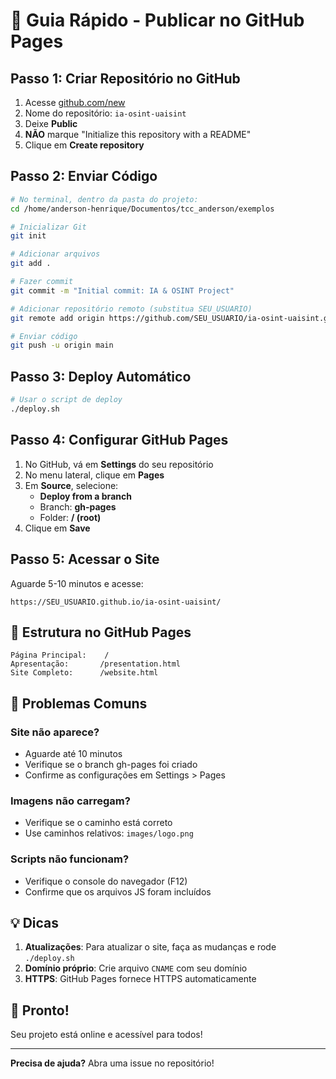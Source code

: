 # 🚀 Guia Rápido - Publicar no GitHub Pages

## Passo 1: Criar Repositório no GitHub

1. Acesse [github.com/new](https://github.com/new)
2. Nome do repositório: `ia-osint-uaisint`
3. Deixe **Public**
4. **NÃO** marque "Initialize this repository with a README"
5. Clique em **Create repository**

## Passo 2: Enviar Código

```bash
# No terminal, dentro da pasta do projeto:
cd /home/anderson-henrique/Documentos/tcc_anderson/exemplos

# Inicializar Git
git init

# Adicionar arquivos
git add .

# Fazer commit
git commit -m "Initial commit: IA & OSINT Project"

# Adicionar repositório remoto (substitua SEU_USUARIO)
git remote add origin https://github.com/SEU_USUARIO/ia-osint-uaisint.git

# Enviar código
git push -u origin main
```

## Passo 3: Deploy Automático

```bash
# Usar o script de deploy
./deploy.sh
```

## Passo 4: Configurar GitHub Pages

1. No GitHub, vá em **Settings** do seu repositório
2. No menu lateral, clique em **Pages**
3. Em **Source**, selecione:
   - **Deploy from a branch**
   - Branch: **gh-pages**
   - Folder: **/ (root)**
4. Clique em **Save**

## Passo 5: Acessar o Site

Aguarde 5-10 minutos e acesse:
```
https://SEU_USUARIO.github.io/ia-osint-uaisint/
```

## 📁 Estrutura no GitHub Pages

```
Página Principal:    /
Apresentação:       /presentation.html
Site Completo:      /website.html
```

## 🔧 Problemas Comuns

### Site não aparece?
- Aguarde até 10 minutos
- Verifique se o branch gh-pages foi criado
- Confirme as configurações em Settings > Pages

### Imagens não carregam?
- Verifique se o caminho está correto
- Use caminhos relativos: `images/logo.png`

### Scripts não funcionam?
- Verifique o console do navegador (F12)
- Confirme que os arquivos JS foram incluídos

## 💡 Dicas

1. **Atualizações**: Para atualizar o site, faça as mudanças e rode `./deploy.sh`
2. **Domínio próprio**: Crie arquivo `CNAME` com seu domínio
3. **HTTPS**: GitHub Pages fornece HTTPS automaticamente

## 🎉 Pronto!

Seu projeto está online e acessível para todos!

---

**Precisa de ajuda?** Abra uma issue no repositório!